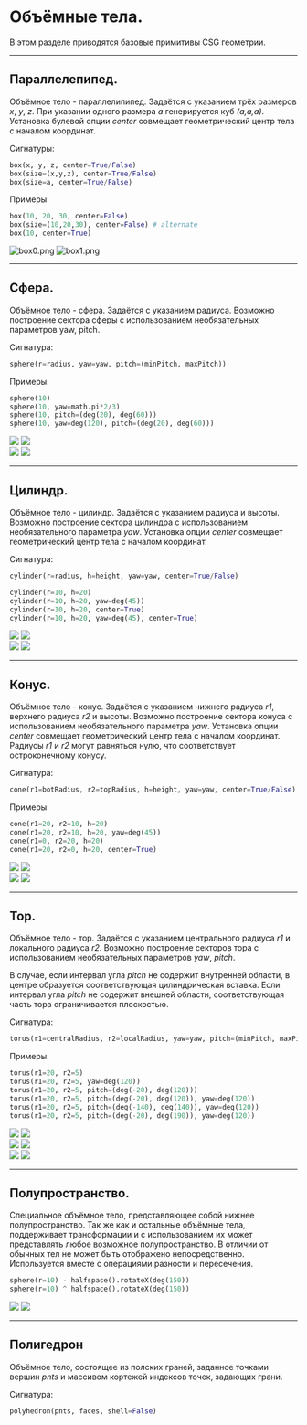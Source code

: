 # Объёмные тела.
В этом разделе приводятся базовые примитивы CSG геометрии.

---
## Параллелепипед.  
Объёмное тело - параллелипипед. Задаётся с указанием трёх размеров _x_, _y_, _z_. При указании одного размера _a_ генерируется куб _(a,a,a)_. Установка булевой опции _center_ совмещает геометрический центр тела с началом координат.

Сигнатуры:
```python
box(x, y, z, center=True/False)
box(size=(x,y,z), center=True/False)
box(size=a, center=True/False) 
```

Примеры:
```python
box(10, 20, 30, center=False)
box(size=(10,20,30), center=False) # alternate
box(10, center=True)
```
![box0.png](../images/generic/box0.png)
![box1.png](../images/generic/box1.png)

---
## Сфера.
Объёмное тело - сфера. Задаётся с указанием радиуса. Возможно построение сектора сферы с использованием необязательных параметров yaw, pitch.

Сигнатура:
```python
sphere(r=radius, yaw=yaw, pitch=(minPitch, maxPitch))
```

Примеры:
```python
sphere(10)
sphere(10, yaw=math.pi*2/3)
sphere(10, pitch=(deg(20), deg(60)))
sphere(10, yaw=deg(120), pitch=(deg(20), deg(60)))
```
![](../images/generic/sphere0.png)
![](../images/generic/sphere1.png)  
![](../images/generic/sphere2.png)
![](../images/generic/sphere3.png)  

---
## Цилиндр.
Объёмное тело - цилиндр. Задаётся с указанием радиуса и высоты. Возможно построение сектора цилиндра с использованием необязательного параметра _yaw_. Установка опции _center_ совмещает геометрический центр тела с началом координат.

Сигнатура:
```python
cylinder(r=radius, h=height, yaw=yaw, center=True/False)
```

```python
cylinder(r=10, h=20)
cylinder(r=10, h=20, yaw=deg(45))
cylinder(r=10, h=20, center=True)
cylinder(r=10, h=20, yaw=deg(45), center=True)
```

![](../images/generic/cylinder0.png)
![](../images/generic/cylinder1.png)  
![](../images/generic/cylinder2.png)
![](../images/generic/cylinder3.png)

---
## Конус.
Объёмное тело - конус. Задаётся с указанием нижнего радиуса _r1_, верхнего радиуса _r2_ и высоты. Возможно построение сектора конуса с использованием необязательного параметра _yaw_. Установка опции _center_ совмещает геометрический центр тела с началом координат. Радиусы _r1_ и _r2_ могут равняться нулю, что соответствует остроконечному конусу.

Сигнатура:
```python
cone(r1=botRadius, r2=topRadius, h=height, yaw=yaw, center=True/False)
```

Примеры:
```python
cone(r1=20, r2=10, h=20)
cone(r1=20, r2=10, h=20, yaw=deg(45))
cone(r1=0, r2=20, h=20)
cone(r1=20, r2=0, h=20, center=True)
```

![](../images/generic/cone0.png)
![](../images/generic/cone1.png)  
![](../images/generic/cone2.png)
![](../images/generic/cone3.png)  

---
## Тор. 
Объёмное тело - тор. Задаётся с указанием центрального радиуса _r1_ и локального радиуса _r2_. Возможно построение секторов тора с использованием необязательных параметров _yaw_, _pitch_. 

В случае, если интервал угла _pitch_ не содержит внутренней области, в центре образуется соответствующая цилиндрическая вставка. Если интервал угла _pitch_ не содержит внешней области, соответствующая часть тора ограничивается плоскостью.

Сигнатура:
```python
torus(r1=centralRadius, r2=localRadius, yaw=yaw, pitch=(minPitch, maxPitch))
```

Примеры:
```python
torus(r1=20, r2=5)
torus(r1=20, r2=5, yaw=deg(120))
torus(r1=20, r2=5, pitch=(deg(-20), deg(120)))
torus(r1=20, r2=5, pitch=(deg(-20), deg(120)), yaw=deg(120))
torus(r1=20, r2=5, pitch=(deg(-140), deg(140)), yaw=deg(120))
torus(r1=20, r2=5, pitch=(deg(-20), deg(190)), yaw=deg(120))
```

![](../images/generic/torus0.png)
![](../images/generic/torus1.png)  
![](../images/generic/torus2.png)
![](../images/generic/torus3.png)  
![](../images/generic/torus4.png)
![](../images/generic/torus5.png)  

---
## Полупространство.
Специальное объёмное тело, представляющее собой нижнее полупространство. Так же как и остальные объёмные тела, поддерживает трансформации и с использованием их может представлять любое возможное полупространство. В отличии от обычных тел не может быть отображено непосредственно. Используется вместе с операциями разности и пересечения.
```python
sphere(r=10) - halfspace().rotateX(deg(150))
sphere(r=10) ^ halfspace().rotateX(deg(150))
```
![](../images/generic/halfspace0.png)
![](../images/generic/halfspace1.png)  

--- 
## Полигедрон
Объёмное тело, состоящее из полских граней, заданное точками вершин _pnts_ и массивом кортежей индексов точек, задающих грани.

Сигнатура:
```python
polyhedron(pnts, faces, shell=False)
```